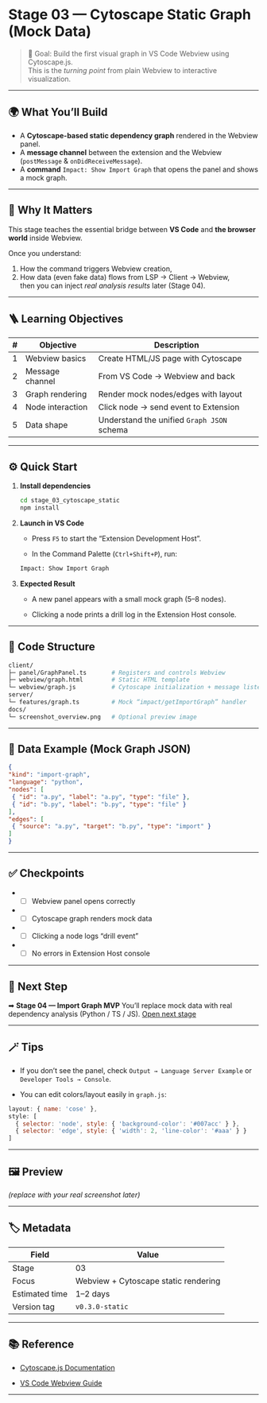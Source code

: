 # Stage 03 — Cytoscape Static Graph (Mock Data)

> 🎯 Goal: Build the first visual graph in VS Code Webview using Cytoscape.js.  
> This is the *turning point* from plain Webview to interactive visualization.

---

## 🌍 What You’ll Build
- A **Cytoscape-based static dependency graph** rendered in the Webview panel.
- A **message channel** between the extension and the Webview (`postMessage` & `onDidReceiveMessage`).
- A **command** `Impact: Show Import Graph` that opens the panel and shows a mock graph.

---

## 🧠 Why It Matters
This stage teaches the essential bridge between **VS Code** and **the browser world** inside Webview.

Once you understand:
1. How the command triggers Webview creation,  
2. How data (even fake data) flows from LSP → Client → Webview,  
then you can inject *real analysis results* later (Stage 04).

---

## 🪜 Learning Objectives
| # | Objective | Description |
|---|------------|-------------|
| 1 | Webview basics | Create HTML/JS page with Cytoscape |
| 2 | Message channel | From VS Code → Webview and back |
| 3 | Graph rendering | Render mock nodes/edges with layout |
| 4 | Node interaction | Click node → send event to Extension |
| 5 | Data shape | Understand the unified `Graph JSON` schema |

---

## ⚙️ Quick Start
1. **Install dependencies**
   ```bash
   cd stage_03_cytoscape_static
   npm install
   ```

2. **Launch in VS Code**

   - Press `F5` to start the “Extension Development Host”.

   - In the Command Palette (`Ctrl+Shift+P`), run:
   ```bash
   Impact: Show Import Graph
   ```

3. **Expected Result**

   - A new panel appears with a small mock graph (5–8 nodes).

   - Clicking a node prints a drill log in the Extension Host console.

---

## 🧩 Code Structure
   ```bash
client/
 ├─ panel/GraphPanel.ts       # Registers and controls Webview
 ├─ webview/graph.html        # Static HTML template
 └─ webview/graph.js          # Cytoscape initialization + message listener
server/
 └─ features/graph.ts         # Mock “impact/getImportGraph” handler
docs/
 └─ screenshot_overview.png   # Optional preview image
   ```

---

## 🧱 Data Example (Mock Graph JSON)
   ```json
{
  "kind": "import-graph",
  "language": "python",
  "nodes": [
    { "id": "a.py", "label": "a.py", "type": "file" },
    { "id": "b.py", "label": "b.py", "type": "file" }
  ],
  "edges": [
    { "source": "a.py", "target": "b.py", "type": "import" }
  ]
}
   ```

---

## ✅ Checkpoints

- -  [ ] Webview panel opens correctly
    
- -  [ ] Cytoscape graph renders mock data
    
- -  [ ] Clicking a node logs “drill event”

- -  [ ] No errors in Extension Host console

---

## 🧭 Next Step

➡ **Stage 04 — Import Graph MVP**
You’ll replace mock data with real dependency analysis (Python / TS / JS).
[Open next stage](../stage_04_import_graph_mvp/README.md)

---

## 🪄 Tips

   - If you don’t see the panel, check  `Output → Language Server Example` or `Developer Tools → Console`.

   - You can edit colors/layout easily in `graph.js`:
   ```js
   layout: { name: 'cose' },
   style: [
     { selector: 'node', style: { 'background-color': '#007acc' } },
     { selector: 'edge', style: { 'width': 2, 'line-color': '#aaa' } }
   ]
   ```

---

## 🖼️ Preview

*(replace with your real screenshot later)*

---

## 🏷️ Metadata
| Field | Value |
| --- | --- |
| Stage | 03  |
| Focus | Webview + Cytoscape static rendering |
| Estimated time | 1–2 days |
| Version tag | `v0.3.0-static` |

---

## 📚 Reference

- [Cytoscape.js Documentation](https://js.cytoscape.org/)

- [VS Code Webview Guide](https://code.visualstudio.com/api/extension-guides/webview)

---